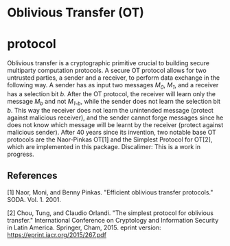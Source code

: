 # Oblivious Transfer (OT)

# protocol
Oblivious transfer is a cryptographic primitive crucial to building secure multiparty computation protocols. A secure OT protocol allows for two untrusted parties, a sender and a receiver, to perform data exchange in the following way. A sender has as input two messages _M<sub>0</sub>_, _M<sub>1</sub>_, and a receiver has a selection bit _b_. After the OT protocol, the receiver will learn only the message _M<sub>b</sub>_ and not _M<sub>1-b</sub>_, while the sender does not learn the selection bit _b_. This way the receiver does not learn the unintended message (protect against malicious receiver), and the sender cannot forge messages since he does not know which message will be learnt by the receiver (protect against malicious sender).
After 40 years since its invention, two notable base OT protocols are the Naor-Pinkas OT[1] and the Simplest Protocol for OT[2], which are implemented in this package.
Discalimer: This is a work in progress.

## References

[1] Naor, Moni, and Benny Pinkas. "Efficient oblivious transfer protocols." SODA. Vol. 1. 2001.

[2] Chou, Tung, and Claudio Orlandi. "The simplest protocol for oblivious transfer." International Conference on Cryptology and Information Security in Latin America. Springer, Cham, 2015. eprint version: https://eprint.iacr.org/2015/267.pdf
